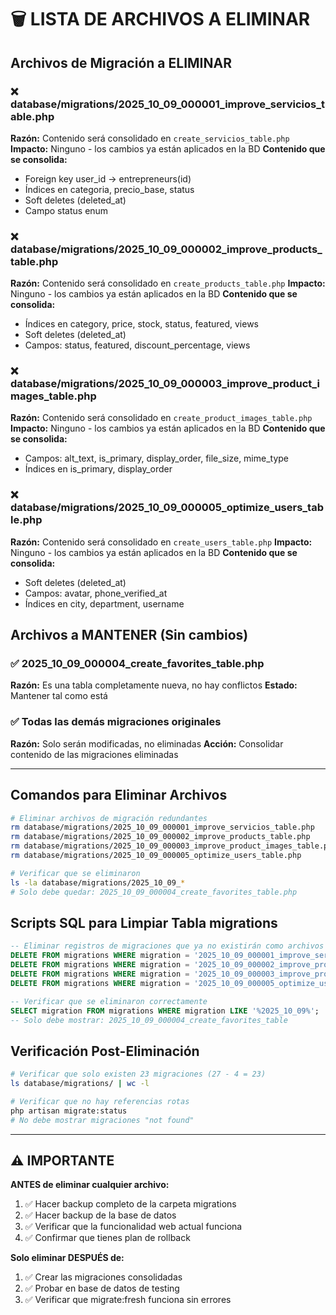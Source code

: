 # 🗑️ LISTA DE ARCHIVOS A ELIMINAR

## Archivos de Migración a ELIMINAR

### ❌ database/migrations/2025_10_09_000001_improve_servicios_table.php
**Razón:** Contenido será consolidado en `create_servicios_table.php`
**Impacto:** Ninguno - los cambios ya están aplicados en la BD
**Contenido que se consolida:**
- Foreign key user_id → entrepreneurs(id)
- Índices en categoria, precio_base, status
- Soft deletes (deleted_at)
- Campo status enum

### ❌ database/migrations/2025_10_09_000002_improve_products_table.php  
**Razón:** Contenido será consolidado en `create_products_table.php`
**Impacto:** Ninguno - los cambios ya están aplicados en la BD
**Contenido que se consolida:**
- Índices en category, price, stock, status, featured, views
- Soft deletes (deleted_at)
- Campos: status, featured, discount_percentage, views

### ❌ database/migrations/2025_10_09_000003_improve_product_images_table.php
**Razón:** Contenido será consolidado en `create_product_images_table.php`
**Impacto:** Ninguno - los cambios ya están aplicados en la BD
**Contenido que se consolida:**
- Campos: alt_text, is_primary, display_order, file_size, mime_type
- Índices en is_primary, display_order

### ❌ database/migrations/2025_10_09_000005_optimize_users_table.php
**Razón:** Contenido será consolidado en `create_users_table.php`
**Impacto:** Ninguno - los cambios ya están aplicados en la BD
**Contenido que se consolida:**
- Soft deletes (deleted_at)
- Campos: avatar, phone_verified_at
- Índices en city, department, username

## Archivos a MANTENER (Sin cambios)

### ✅ 2025_10_09_000004_create_favorites_table.php
**Razón:** Es una tabla completamente nueva, no hay conflictos
**Estado:** Mantener tal como está

### ✅ Todas las demás migraciones originales
**Razón:** Solo serán modificadas, no eliminadas
**Acción:** Consolidar contenido de las migraciones eliminadas

---

## Comandos para Eliminar Archivos

```bash
# Eliminar archivos de migración redundantes
rm database/migrations/2025_10_09_000001_improve_servicios_table.php
rm database/migrations/2025_10_09_000002_improve_products_table.php  
rm database/migrations/2025_10_09_000003_improve_product_images_table.php
rm database/migrations/2025_10_09_000005_optimize_users_table.php

# Verificar que se eliminaron
ls -la database/migrations/2025_10_09_*
# Solo debe quedar: 2025_10_09_000004_create_favorites_table.php
```

## Scripts SQL para Limpiar Tabla migrations

```sql
-- Eliminar registros de migraciones que ya no existirán como archivos
DELETE FROM migrations WHERE migration = '2025_10_09_000001_improve_servicios_table';
DELETE FROM migrations WHERE migration = '2025_10_09_000002_improve_products_table';
DELETE FROM migrations WHERE migration = '2025_10_09_000003_improve_product_images_table';
DELETE FROM migrations WHERE migration = '2025_10_09_000005_optimize_users_table';

-- Verificar que se eliminaron correctamente
SELECT migration FROM migrations WHERE migration LIKE '%2025_10_09%';
-- Solo debe mostrar: 2025_10_09_000004_create_favorites_table
```

## Verificación Post-Eliminación

```bash
# Verificar que solo existen 23 migraciones (27 - 4 = 23)
ls database/migrations/ | wc -l

# Verificar que no hay referencias rotas
php artisan migrate:status
# No debe mostrar migraciones "not found"
```

---

## ⚠️ IMPORTANTE

**ANTES de eliminar cualquier archivo:**
1. ✅ Hacer backup completo de la carpeta migrations
2. ✅ Hacer backup de la base de datos
3. ✅ Verificar que la funcionalidad web actual funciona
4. ✅ Confirmar que tienes plan de rollback

**Solo eliminar DESPUÉS de:**
1. ✅ Crear las migraciones consolidadas
2. ✅ Probar en base de datos de testing
3. ✅ Verificar que migrate:fresh funciona sin errores
